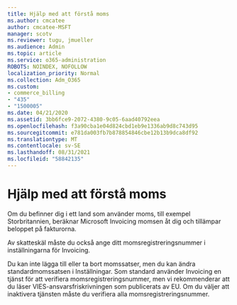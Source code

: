 ```yaml
---
title: Hjälp med att förstå moms
ms.author: cmcatee
author: cmcatee-MSFT
manager: scotv
ms.reviewer: tugu, jmueller
ms.audience: Admin
ms.topic: article
ms.service: o365-administration
ROBOTS: NOINDEX, NOFOLLOW
localization_priority: Normal
ms.collection: Adm_O365
ms.custom:
- commerce_billing
- "435"
- "1500005"
ms.date: 04/21/2020
ms.assetid: 3bb6fce9-2072-4380-9c05-6aad40792eea
ms.openlocfilehash: f3a90cba1e04d824cbd1eb9e1336ab9d8c743d95
ms.sourcegitcommit: e781da003fb7b878854846cbe12b13b9dca8df92
ms.translationtype: MT
ms.contentlocale: sv-SE
ms.lasthandoff: 08/31/2021
ms.locfileid: "58842135"
---
```

# <a name="help-understanding-value-added-tax-vat"></a>Hjälp med att förstå moms

Om du befinner dig i ett land som använder moms, till exempel Storbritannien, beräknar Microsoft Invoicing momsen åt dig och tillämpar beloppet på fakturorna.
  
Av skatteskäl måste du också ange ditt momsregistreringsnummer i inställningarna för Invoicing.
  
Du kan inte lägga till eller ta bort momssatser, men du kan ändra standardmomssatsen i Inställningar. Som standard använder Invoicing en tjänst för att verifiera momsregistreringsnummer, men vi rekommenderar att du läser VIES-ansvarsfriskrivningen som publicerats av EU. [](https://go.microsoft.com/fwlink/?LinkID=841741) Om du väljer att inaktivera tjänsten måste du verifiera alla momsregistreringsnummer.
